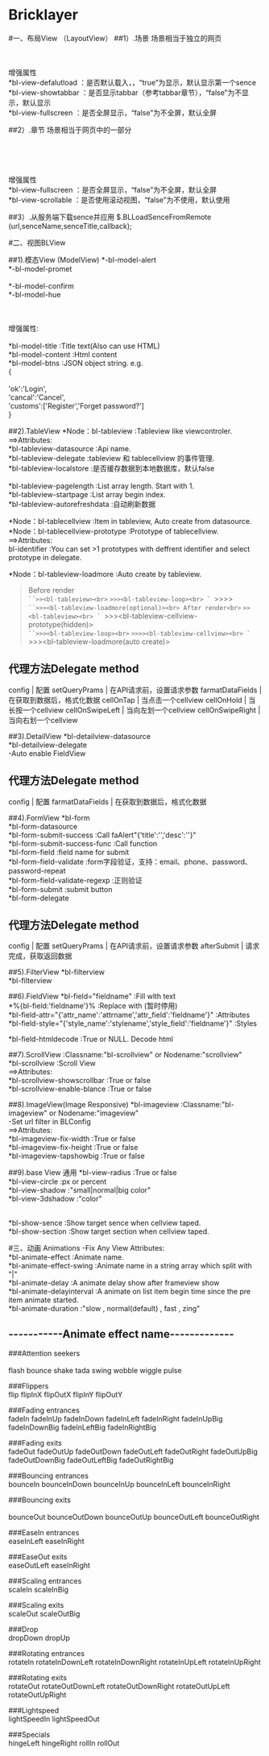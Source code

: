 # Bricklayer


#一、布局View （LayoutView）
##1）.场景
  场景相当于独立的网页<br>
  <sence bl-view-name="唯一识别名" bl-view-title="类似head.title"><br>
  </sence><br>

  增强属性<br>
  *bl-view-defalutload               	：是否默认载入，，“true”为显示，默认显示第一个sence<br>
  *bl-view-showtabbar                  ：是否显示tabbar（参考tabbar章节），“false”为不显示，默认显示<br>
  *bl-view-fullscreen                  ：是否全屏显示，“false”为不全屏，默认全屏<br>

##2）.章节
  场景相当于网页中的一部分<br><br>
  <section bl-view-name="唯一识别名" bl-view-title="类似head.title"><br>
  </section><br>

  增强属性<br>
  *bl-view-fullscreen                  ：是否全屏显示，“false”为不全屏，默认全屏<br>
  *bl-view-scrollable                  ：是否使用滚动视图，“false”为不使用，默认使用<br>

##3）.从服务端下载sence并应用
  $.BLLoadSenceFromRemote (url,senceName,senceTitle,callback);<br>

#二、视图BLView

##1).模态View (ModelView)
  *-bl-model-alert<br>
  *-bl-model-promet<br><br>
  *-bl-model-confirm<br>
  *-bl-model-hue<br>
  <model-alert bl-view-name="唯一识别名" bl-view-title="类似head.title"><br>
  </model-alert><br>
  
  增强属性:<br><br>
  *bl-model-title                		:Title text(Also can use HTML)<br>
  *bl-model-content			  	      	:Html content<br>
  *bl-model-btns                 		:JSON object string. e.g.<br>
  	{<br><br>
 														'ok':'Login',<br>
 														'cancal':'Cancel',<br>
 														'customs':['Register','Forget password?']<br>
 													}<br>

##2).TableView 
*Node：bl-tableview                     	:Tableview like viewcontroler.<br>
  ==>Attributes:<br>
  *bl-tableview-datasource        		:Api name.<br>
  *bl-tableview-delegate      		:tableview 和 tablecellview 的事件管理. <br>
  *bl-tableview-localstore        		:是否缓存数据到本地数据库，默认false<br>
 <br>
  *bl-tableview-pagelength        		:List array length. Start with 1.<br>
  *bl-tableview-startpage				    :List array begin index.<br>
  *bl-tableview-autorefreshdata	  	:自动刷新数据<br>
 
 
*Node：bl-tablecellview                 	:Item in tableview, Auto create from datasource. <br>
*Node：bl-tablecellview-prototype       	:Prototype of tablecellview.<br>
  ==>Attributes:<br>
  bl-identifier                  		:You can set >1 prototypes with deffrent identifier and select prototype in delegate.<br>

*Node：bl-tableview-loadmore            	:Auto create by tableview.<br>

  >Before render<br>
  ` ``>><bl-tableview><br>
  ` ``>>><bl-tableview-loop><br>
  ` ``>>>><bl-tableview-cellview-prototype><br>
  ` ``>>><bl-tableview-loadmore(optional)><br>
  >After render<br>
  ` ``>><bl-tableview><br>
  ` ``>>><bl-tableview-cellview-prototype(hidden)><br>
  ` ``>>><bl-tableview-loop><br>
  ` ``>>>><bl-tableview-cellview><br>
  ` ``>>><bl-tableview-loadmore(auto create)><br>
  
  <h2>代理方法Delegate method</h2>
  config               | 配置
  setQueryPrams        | 在API请求前，设置请求参数
  farmatDataFields     | 在获取到数据后，格式化数据
  cellOnTap            | 当点击一个cellview
  cellOnHold           | 当长按一个cellview
  cellOnSwipeLeft      | 当向左划一个cellview
  cellOnSwipeRight     | 当向右划一个cellview

##3).DetailView
*bl-detailview-datasource<br>
*bl-detailview-delegate<br>
-Auto enable FieldView<br>

<h2>代理方法Delegate method</h2>
  config               | 配置
  farmatDataFields     | 在获取到数据后，格式化数据

##4).FormView
*bl-form<br>
*bl-form-datasource<br>
*bl-form-submit-success					           :Call faAlert"{'title':'','desc':''}"<br>
*bl-form-submit-success-func   			       :Call function<br>
*bl-form-field                             :field name for submit<br>
*bl-form-field-validate 				           :form字段验证，支持：email、phone、password、password-repeat<br>
*bl-form-field-validate-regexp 			       :正则验证<br>
*bl-form-submit                            :submit button<br>
*bl-form-delegate<br>

<h2>代理方法Delegate method</h2>
  config               | 配置
  setQueryPrams        | 在API请求前，设置请求参数
  afterSubmit          | 请求完成，获取返回数据

##5).FilterView
*bl-filterview<br>
*bl-filterview<br>

##6).FieldView
*bl-field="fieldname"											                      	:Fill with text<br>
*%{bl-field:'fieldname'}%										                    	:Replace with (暂时停用)<br>
*bl-field-attr="{'attr_name':'attrname','attr_field':'fieldname'}"	    	:Attributes<br>
*bl-field-style="{'style_name':'stylename','style_field':'fieldname'}"  	:Styles<br>
  
*bl-field-htmldecode             :True or NULL. Decode html<br>

##7).ScrollView 												  :Classname:"bl-scrollview" or Nodename:"scrollview"<br>
*bl-scrollview														:Scroll View<br>
  ==>Attributes:<br>
  *bl-scrollview-showscrollbar										:True or false<br>
  *bl-scrollview-enable-blance										:True or false<br>

##8).ImageView(Image Responsive)
*bl-imageview 														:Classname:"bl-imageview" or Nodename:"imageview"<br>
-Set url filter in BLConfig<br>
  ==>Attributes:<br>
  *bl-imageview-fix-width											:True or false<br>
  *bl-imageview-fix-height											:True or false<br>
  *bl-imageview-tapshowbig											:True or false<br>

##9).base View 通用
*bl-view-radius 						:True or false<br>
*bl-view-circle 						:px or percent<br>
*bl-view-shadow 						:"small|normal|big color" <br>
*bl-view-3dshadow 					:"color"<br><br>

*bl-show-sence                  		:Show target sence when cellview taped.<br>
*bl-show-section                		:Show target section when cellview taped.<br>
 
 
#三、动画 Animations
-Fix Any View
  Attributes:<br>
  *bl-animate-effect 					:Animate name. <br>
  *bl-animate-effect-swing				:Animate name in a string array which split with "|"<br>
  *bl-animate-delay 					:A animate delay show after frameview show<br>
  *bl-animate-delayinterval			:A animate on list item begin time since the pre item animate started.<br>
  *bl-animate-duration                 :"slow , normal(default) , fast , zing"<br>
  
  -----------Animate effect name-------------
  ------
###Attention seekers<br><br>
  flash bounce shake tada swing wobble wiggle pulse

###Flippers<br>
  flip flipInX flipOutX flipInY flipOutY

###Fading entrances<br>
  fadeIn fadeInUp fadeInDown fadeInLeft fadeInRight fadeInUpBig fadeInDownBig fadeInLeftBig fadeInRightBig

###Fading exits<br>
  fadeOut fadeOutUp fadeOutDown fadeOutLeft fadeOutRight fadeOutUpBig fadeOutDownBig fadeOutLeftBig fadeOutRightBig

###Bouncing entrances<br>
  bounceIn bounceInDown bounceInUp bounceInLeft bounceInRight

###Bouncing exits<br><br>
  bounceOut bounceOutDown bounceOutUp bounceOutLeft bounceOutRight

###EaseIn entrances<br>
  easeInLeft easeInRight

###EaseOut exits<br>
  easeOutLeft easeInRight

###Scaling entrances<br>
  scaleIn scaleInBig

###Scaling exits<br>
  scaleOut scaleOutBig

###Drop<br>
  dropDown dropUp

###Rotating entrances<br>
  rotateIn rotateInDownLeft rotateInDownRight rotateInUpLeft rotateInUpRight

###Rotating exits<br>
  rotateOut rotateOutDownLeft rotateOutDownRight rotateOutUpLeft rotateOutUpRight

###Lightspeed<br>
  lightSpeedIn lightSpeedOut

###Specials<br>
  hingeLeft hingeRight rollIn rollOut


